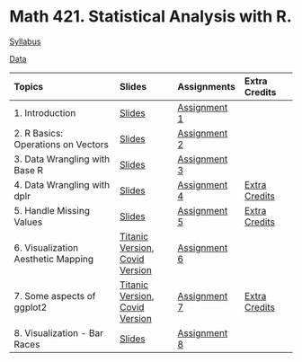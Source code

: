 # Math 421. Statistical Analysis with R. 

[Syllabus](Syllabus_421.pdf)

[Data](data/data.html)


|Topics| Slides |Assignments |Extra Credits | 
|:---|:---|:---|:---|
|1. Introduction| [Slides](slides/1_intro.html) |[Assignment 1](assignments/assignment1.html) | | 
|2. R Basics: Operations on Vectors|[Slides](slides/2_r_basics.html)  |[Assignment 2](assignments/assignment2.html) | | 
|3. Data Wrangling with Base R| [Slides](slides/3_base_r.html) |[Assignment 3](assignments/assignment3.html) | | 
|4. Data Wrangling with dplr| [Slides](slides/4_dplyr.html) |[Assignment 4](assignments/assignment4.html) |[Extra Credits](assignments/assignment4_extra_credits.html) | 
|5. Handle Missing Values| [Slides](slides/5_missing_value_slides.html) |[Assignment 5](assignments/assignment5.html) |[Extra Credits](assignments/assignment5_extra_credits.html) | 
|6. Visualization  Aesthetic Mapping| [Titanic Version](slides/6_viz_titanic.html), <br> [Covid Version](slides/6_viz.html) |[Assignment 6](assignments/assignment6.html) | | 
|7. Some aspects of ggplot2| [Titanic Version](slides/7_viz_titanic.html), <br> [Covid Version](slides/7_viz.html) |[Assignment 7](assignments/assignment7.html) | [Extra Credits](assignments/assignment7_extra_credits.html)| 
|8. Visualization - Bar Races| [Slides](gganimate/8_viz_bar_race.html) |[Assignment 8](assignments/assignment8.html) | | 
 

 

 

 

 

 

 

 
